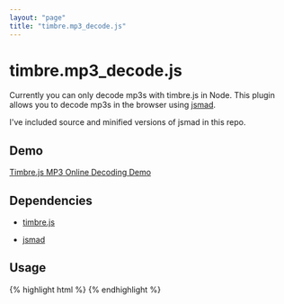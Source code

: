 ```yaml
---
layout: "page"
title: "timbre.mp3_decode.js"
---
```

# timbre.mp3_decode.js

Currently you can only decode mp3s with timbre.js in Node.  This plugin
allows you to decode mp3s in the browser using [jsmad]().

I've included source and minified versions of jsmad in this repo.


## Demo

[Timbre.js MP3 Online Decoding Demo](http://skratchdot.github.io/timbre.mp3_decode.js/)


## Dependencies

- [timbre.js](https://github.com/mohayonao/timbre.js/)

- [jsmad](https://github.com/audiocogs/jsmad/)


## Usage

{% highlight html %}
	<script src="jsmad.js"></script>
	<script src="timbre.js"></script>
	<script src="timbre.mp3_decode.js"></script>
	<script>
		T('audio').loadthis('test.mp3', function() {
		  this.play();
		}).on('ended', function() {
		  this.pause();
		});
	</script>
{% endhighlight %}

